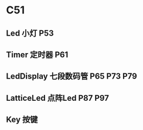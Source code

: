 # C51

## Led 小灯 P53

## Timer 定时器 P61

## LedDisplay 七段数码管 P65 P73 P79

## LatticeLed 点阵Led P87 P97

## Key 按键
